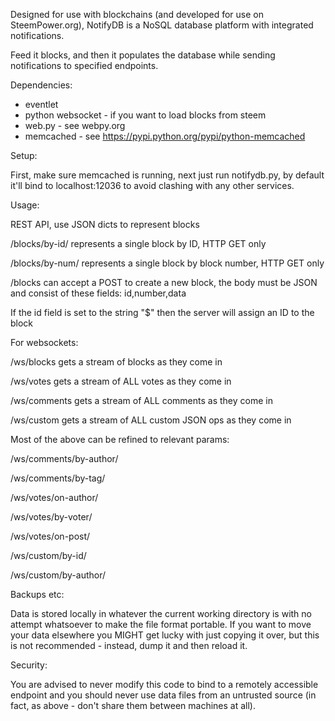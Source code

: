 Designed for use with blockchains (and developed for use on SteemPower.org), NotifyDB is a NoSQL
database platform with integrated notifications.

Feed it blocks, and then it populates the database while sending notifications to specified endpoints.

Dependencies:

 * eventlet
 * python websocket - if you want to load blocks from steem
 * web.py - see webpy.org
 * memcached - see https://pypi.python.org/pypi/python-memcached

Setup:

First, make sure memcached is running, next just run notifydb.py, by default it'll bind to localhost:12036 to avoid clashing with any other services.

Usage:

REST API, use JSON dicts to represent blocks

/blocks/by-id/<blockID>       represents a single block by ID, HTTP GET only

/blocks/by-num/<blockNumber>  represents a single block by block number, HTTP GET only

/blocks can accept a POST to create a new block, the body must be JSON and consist of these fields: id,number,data

If the id field is set to the string "$" then the server will assign an ID to the block


For websockets:

/ws/blocks                   gets a stream of blocks as they come in

/ws/votes                    gets a stream of ALL votes as they come in

/ws/comments                 gets a stream of ALL comments as they come in

/ws/custom                   gets a stream of ALL custom JSON ops as they come in



Most of the above can be refined to relevant params:

/ws/comments/by-author/<authorName>

/ws/comments/by-tag/<tagName>

/ws/votes/on-author/<authorName>

/ws/votes/by-voter/<voterName>

/ws/votes/on-post/<postPermlink>

/ws/custom/by-id/<customOpID>

/ws/custom/by-author/<authorName>

Backups etc:

Data is stored locally in whatever the current working directory is with no attempt whatsoever to make
the file format portable. If you want to move your data elsewhere you MIGHT get lucky with just
copying it over, but this is not recommended - instead, dump it and then reload it.


Security:

You are advised to never modify this code to bind to a remotely accessible endpoint and you should never use data files from an untrusted source (in fact, as above - don't share them between machines at all).
